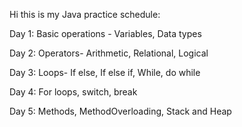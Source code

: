 Hi this is my Java practice schedule:

Day 1: Basic operations - Variables, Data types 

Day 2: Operators- Arithmetic, Relational, Logical 

Day 3: Loops- If else, If else if, While, do while 

Day 4: For loops, switch, break 

Day 5: Methods, MethodOverloading, Stack and Heap


